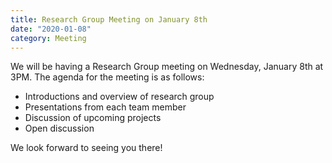 ```yaml
---
title: Research Group Meeting on January 8th
date: "2020-01-08"
category: Meeting
---
```


We will be having a Research Group meeting on Wednesday, January 8th at 3PM. The agenda for the meeting is as follows:
<!-- more -->
* Introductions and overview of research group
* Presentations from each team member
* Discussion of upcoming projects
* Open discussion

We look forward to seeing you there!
